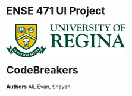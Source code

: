# ENSE 471 UI Project
<p>
  <img align="left" src="./Documentation/Images/uofr_logo.jpg" alt="U of R logo" height="90px"/>
</p>

<br/><br/><br/><br/>

# CodeBreakers
**Authors** Ali, Evan, Shayan
